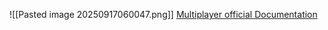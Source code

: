 ![[Pasted image 20250917060047.png]]
[Multiplayer official Documentation](https://docs.unity3d.com/Manual/multiplayer.html)
